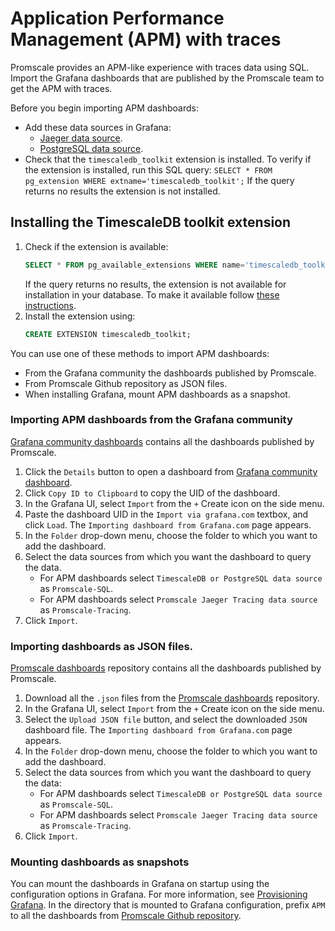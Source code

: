 # Application Performance Management (APM) with traces
Promscale provides an APM-like experience with traces data using SQL. Import the 
Grafana dashboards that are published by the Promscale team to get the APM 
with traces.

Before you begin importing APM dashboards:

* Add these data sources in Grafana:
    * [Jaeger data source][promscale-as-jaeger].
    * [PostgreSQL data source][promscale-as-postgresql].   
* Check that the `timescaledb_toolkit` extension is installed.
  To verify if the extension is installed, run this SQL query:
  `SELECT * FROM pg_extension WHERE extname='timescaledb_toolkit';` 
  If the query returns no results the extension is not installed.

<procedure> 

## Installing the TimescaleDB toolkit extension
1. Check if the extension is available:
   ```sql
   SELECT * FROM pg_available_extensions WHERE name='timescaledb_toolkit';
   ```
     If the query returns no results, the extension is not available for installation
     in your database. To make it available follow 
     [these instructions](install-toolkit). 
1. Install the extension using:
   ```sql
   CREATE EXTENSION timescaledb_toolkit;
   ```
</procedure>

You can use one of these methods to import APM dashboards:

*  From the Grafana community the dashboards published by Promscale.
*  From Promscale Github repository as JSON files.
*  When installing Grafana, mount APM dashboards as a snapshot.

### Importing APM dashboards from the Grafana community

[Grafana community dashboards](promscale-grafana-dashboards) contains all the
dashboards published by Promscale. 

<procedure>

1.  Click the `Details` button to open a dashboard from [Grafana community
    dashboard](promscale-grafana-dashboards). 
1.  Click `Copy ID to Clipboard` to copy the UID of the dashboard.
1.  In the Grafana UI, select `Import` from the `+` Create icon on the side
    menu.
1.  Paste the dashboard UID in the `Import via grafana.com` textbox, and click
    `Load`. The `Importing dashboard from Grafana.com` page appears.
1.  In  the `Folder` drop-down menu, choose the folder to which you want to add
    the dashboard.
1.  Select the data sources from which you want the dashboard to query the data.
    * For APM dashboards select `TimescaleDB or PostgreSQL data source` as
      `Promscale-SQL`.
    * For APM dashboards select `Promscale Jaeger Tracing data source` as
      `Promscale-Tracing`.
1.  Click `Import`.

</procedure>

### Importing dashboards as JSON files.

[Promscale dashboards](promscale-github-dashboards) repository contains all the
dashboards published by Promscale. 

<procedure>

1.  Download all the `.json` files from the [Promscale
    dashboards](promscle-github-dashboards) repository.
1.  In the Grafana UI, select `Import` from the `+` Create icon on the side
    menu.
1.  Select the `Upload JSON file` button, and select the downloaded `JSON` dashboard
    file. The `Importing dashboard from Grafana.com` page appears.
1.  In  the `Folder` drop-down menu, choose the folder to which you want to add
    the dashboard.
1.  Select the data sources from which you want the dashboard to query the data:
    * For APM dashboards select `TimescaleDB or PostgreSQL data source` as
      `Promscale-SQL`.
    * For APM dashboards select `Promscale Jaeger Tracing data source` as
      `Promscale-Tracing`.
1.  Click `Import`.

</procedure>

### Mounting dashboards as snapshots
You can mount the dashboards in Grafana on startup using the configuration
options in Grafana. For more information, see [Provisioning Grafana](grafana-dashboard-mounting).
In the directory that is mounted to Grafana configuration, prefix `APM` to all
the dashboards from [Promscale Github repository](promscale-github-dashboards). 

[promscale-grafana-dashboards]: https://grafana.com/orgs/promscale/dashboards
[promscale-github-dashboards]:
    https://github.com/timescale/promscale/tree/master/docs/mixin/dashboards
[grafana-dashboard-mounting]:
    https://grafana.com/docs/grafana/latest/administration/provisioning/#dashboards
[promscale-as-prometheus]:
    /visualize-data/grafana/#promscale-as-prometheus-datasource
[promscale-as-jaeger]: /visualize-data/grafana/#promscale-as-jaeger-datasource
[promscale-as-postgresql]:
    /visualize-data/grafana/#promscale-as-postgresql-datasource
[install-toolkit]:/timescaledb/latest/how-to-guides/hyperfunctions/install-toolkit
